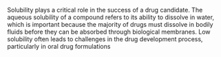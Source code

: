 Solubility plays a critical role in the success of a drug candidate. The aqueous solubility of a compound refers to its ability to dissolve in water, which is important because the majority of drugs must dissolve in bodily fluids before they can be absorbed through biological membranes. Low solubility often leads to challenges in the drug development process, particularly in oral drug formulations
